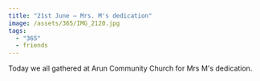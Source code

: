 ```yaml
---
title: "21st June — Mrs. M's dedication"
image: /assets/365/IMG_2120.jpg
tags:
  - "365"
  - friends
---
```

Today we all gathered at Arun Community Church for Mrs M's dedication. 